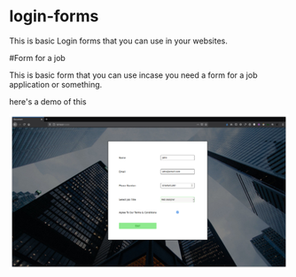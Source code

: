 # login-forms
This is basic Login forms that you can use in your websites. 


#Form for a job

This is basic form that you can use incase you need a form for a job application or something. 

here's a demo of this

![screenshot](https://github.com/d4az/login-forms/blob/main/demo/form%20for%20a%20job/demo3.png)

